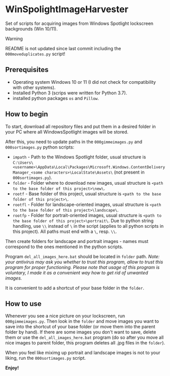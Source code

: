 # WinSpolightImageHarvester
Set of scripts for acquiring images from Windows Spotlight lockscreen backgrounds (Win 10/11).

> [!WARNING]
> README is not updated since last commit including the `000moveduplicates.py` script! 

## Prerequisites
- Operating system Windows 10 or 11 (I did not check for compatibility with other systems).
- Installed Python 3 (scrips were written for Python 3.7).
- installed python packages `os` and `Pillow`.

## How to begin
To start, download all repository files and put them in a desired folder in your PC where all WindowsSpotlight images will be stored. 

After this, you need to update paths in the `000gimmeimages.py` and `000sortimages.py` python scripts:
- `impath` - Path to the Windows Spotlight folder, usual structure is `C:\Users\<username>\AppData\Local\Packages\Microsoft.Windows.ContentDeliveryManager_<some characters>\LocalState\Assets\` (not present in `000sortimages.py`).
- `folder` - Folder where to download new images, usual structure is `<path to the base folder of this project>\new\`.
- `rootf` - Base folder of this project, usual structure is `<path to the base folder of this project>\`.
- `rootfl` - Folder for landscape-oriented images, usual structure is `<path to the base folder of this project>\landscape\`.
- `rootfp` - Folder for portrait-oriented images, usual structure is `<path to the base folder of this project>\portrait\`.
Due to python string handling, use `\\` instead of `\` in the script (applies to all python scripts in this project). All paths must end with a `\`, resp. `\\`.

Then create folders for landscape and portrait images - names must correspond to the ones mentioned in the python scripts.

Program `del_all_images_here.bat` should be located in `folder` path. *Note: your antivirus may ask you whether to trust this program, allow to trust this program for proper functioning. Please note that usage of this program is voluntary, I made it as a convenient way how to get rid of unwanted images.*

It is convenient to add a shortcut of your base folder in the `folder`.

## How to use

Whenever you see a nice picture on your lockscreen, run `000gimmeimages.py`. Then look in the `folder` and move images you want to save into the shortcut of your base folder (or move them into the parent folder by hand). If there are some images you don't want to save, delete them or use the `del_all_images_here.bat` program (do so after you move all nice images to parent folder, this program deletes all .jpg files in the `folder`).

When you feel like miximg up portrait and landscape images is not to your liking, run the `000sortimages.py` script.

**Enjoy!**